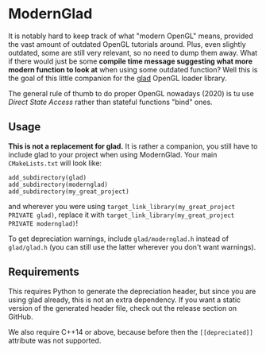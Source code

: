 ModernGlad
==========

It is notably hard to keep track of what "modern OpenGL" means, provided the vast amount of outdated OpenGL tutorials around. Plus, even slightly outdated, some are still very relevant, so no need to dump them away. What if there would just be some **compile time message suggesting what more modern function to look at** when using some outdated function? Well this is the goal of this little companion for the [glad](https://github.com/Dav1dde/glad) OpenGL loader library.

The general rule of thumb to do proper OpenGL nowadays (2020) is tu use *Direct State Access* rather than stateful functions "bind" ones.

Usage
-----

**This is not a replacement for glad.** It is rather a companion, you still have to include glad to your project when using ModernGlad. Your main `CMakeLists.txt` will look like:

```
add_subdirectory(glad)
add_subdirectory(modernglad)
add_subdirectory(my_great_project)
```

and wherever you were using `target_link_library(my_great_project PRIVATE glad)`, replace it with `target_link_library(my_great_project PRIVATE modernglad)`!

To get depreciation warnings, include `glad/modernglad.h` instead of `glad/glad.h` (you can still use the latter wherever you don't want warnings).

Requirements
------------

This requires Python to generate the depreciation header, but since you are using glad already, this is not an extra dependency. If you want a static version of the generated header file, check out the release section on GitHub.

We also require C++14 or above, because before then the `[[depreciated]]` attribute was not supported.
